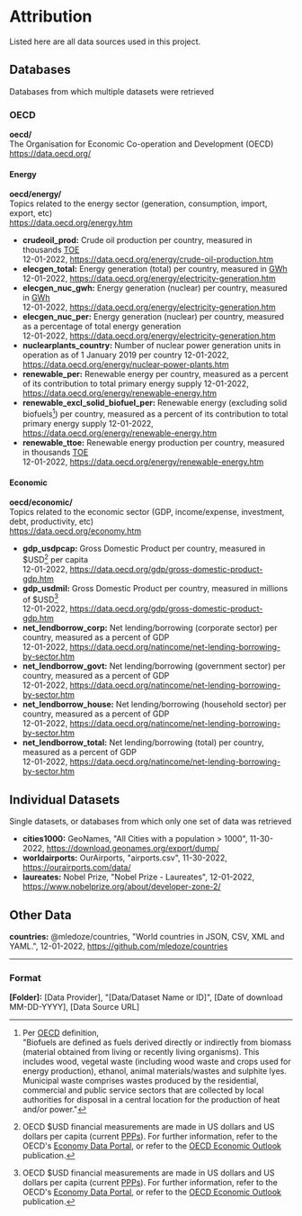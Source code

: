 # Attribution

Listed here are all data sources used in this project.


## Databases

Databases from which multiple datasets were retrieved


### OECD
**oecd/**  
The Organisation for Economic Co-operation and Development (OECD)  
https://data.oecd.org/  

#### Energy
**oecd/energy/**  
Topics related to the energy sector (generation, consumption, import, export, etc)  
https://data.oecd.org/energy.htm  

- **crudeoil_prod:** Crude oil production per country, measured in thousands [TOE](https://en.wikipedia.org/wiki/Tonne_of_oil_equivalent)  
  12-01-2022, https://data.oecd.org/energy/crude-oil-production.htm
- **elecgen_total:** Energy generation (total) per country, measured in [GWh](https://en.wikipedia.org/wiki/Kilowatt-hour#Watt-hour_multiples)  
  12-01-2022, https://data.oecd.org/energy/electricity-generation.htm
- **elecgen_nuc_gwh:** Energy generation (nuclear) per country, measured in [GWh](https://en.wikipedia.org/wiki/Kilowatt-hour#Watt-hour_multiples)  
  12-01-2022, https://data.oecd.org/energy/electricity-generation.htm
- **elecgen_nuc_per:** Energy generation (nuclear) per country, measured as a percentage of total energy generation  
  12-01-2022, https://data.oecd.org/energy/electricity-generation.htm
- **nuclearplants_country:** Number of nuclear power generation units in operation as of 1 January 2019 per country
  12-01-2022, https://data.oecd.org/energy/nuclear-power-plants.htm
- **renewable_per:** Renewable energy per country, measured as a percent of its contribution to total primary energy supply
  12-01-2022, https://data.oecd.org/energy/renewable-energy.htm
- **renewable_excl_solid_biofuel_per:** Renewable energy (excluding solid biofuels[^solid_biofuels]) per country, measured as a percent of its contribution to total primary energy supply
  12-01-2022, https://data.oecd.org/energy/renewable-energy.htm
- **renewable_ttoe:** Renewable energy production per country, measured in thousands [TOE](https://en.wikipedia.org/wiki/Tonne_of_oil_equivalent)  
  12-01-2022, https://data.oecd.org/energy/renewable-energy.htm
  
#### Economic
**oecd/economic/**  
Topics related to the economic sector (GDP, income/expense, investment, debt, productivity, etc)  
https://data.oecd.org/economy.htm

- **gdp_usdpcap:** Gross Domestic Product per country, measured in $USD[^oecdusd] per capita  
  12-01-2022, https://data.oecd.org/gdp/gross-domestic-product-gdp.htm
- **gdp_usdmil:** Gross Domestic Product per country, measured in millions of $USD[^oecdusd]  
  12-01-2022, https://data.oecd.org/gdp/gross-domestic-product-gdp.htm
- **net_lendborrow_corp:** Net lending/borrowing (corporate sector) per country, measured as a percent of GDP  
  12-01-2022, https://data.oecd.org/natincome/net-lending-borrowing-by-sector.htm
- **net_lendborrow_govt:** Net lending/borrowing (government sector) per country, measured as a percent of GDP  
  12-01-2022, https://data.oecd.org/natincome/net-lending-borrowing-by-sector.htm
- **net_lendborrow_house:** Net lending/borrowing (household sector) per country, measured as a percent of GDP  
  12-01-2022, https://data.oecd.org/natincome/net-lending-borrowing-by-sector.htm
- **net_lendborrow_total:** Net lending/borrowing (total) per country, measured as a percent of GDP  
  12-01-2022, https://data.oecd.org/natincome/net-lending-borrowing-by-sector.htm


## Individual Datasets

Single datasets, or databases from which only one set of data was retrieved

- **cities1000:** GeoNames, "All Cities with a population > 1000", 11-30-2022, https://download.geonames.org/export/dump/  
- **worldairports:** OurAirports, "airports.csv", 11-30-2022, https://ourairports.com/data/  
- **laureates:** Nobel Prize, "Nobel Prize - Laureates", 12-01-2022, https://www.nobelprize.org/about/developer-zone-2/  


## Other Data

**countries:** @mledoze/countries, "World countries in JSON, CSV, XML and YAML.", 12-01-2022, https://github.com/mledoze/countries

--- 

### Format
**[Folder]:** [Data Provider], "[Data/Dataset Name or ID]", [Date of download MM-DD-YYYY], [Data Source URL]

[^solid_biofuels]: Per [OECD](https://data.oecd.org/energy/renewable-energy.htm) definition,  
  "Biofuels are defined as fuels derived directly or indirectly from biomass (material obtained from living or recently living organisms). This includes wood, vegetal waste (including wood waste and crops used for energy production), ethanol, animal materials/wastes and sulphite lyes. Municipal waste comprises wastes produced by the residential, commercial and public service sectors that are collected by local authorities for disposal in a central location for the production of heat and/or power."
[^oecdusd]: OECD $USD financial measurements are made in US dollars and US dollars per capita (current [PPPs](https://en.wikipedia.org/wiki/Purchasing_power_parity)). For further information, refer to the OECD's [Economy Data Portal](https://data.oecd.org/economy.htm), or refer to the [OECD Economic Outlook](https://www.oecd-ilibrary.org/economics/oecd-economic-outlook_16097408) publication.
